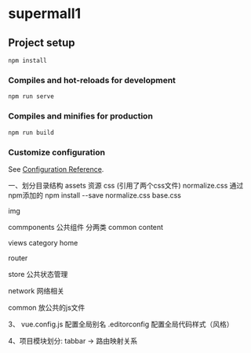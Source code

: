 # supermall1

## Project setup
```
npm install
```

### Compiles and hot-reloads for development
```
npm run serve
```

### Compiles and minifies for production
```
npm run build
```

### Customize configuration
See [Configuration Reference](https://cli.vuejs.org/config/).

一、划分目录结构
assets 资源
  css (引用了两个css文件)
    normalize.css 通过npm添加的 npm install --save normalize.css
    base.css

  img

commponents  公共组件
  分两类  common
          content

views
  category
  home

router

store  公共状态管理

network  网络相关

common   放公共的js文件

3、
vue.config.js  配置全局别名
.editorconfig  配置全局代码样式（风格）

4、项目模块划分: tabbar -> 路由映射关系

